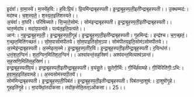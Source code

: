 

  
इ॒दंवां॑। वा॒मा॒स्ये॑। मा॒स्ये॑ह॒वि:। ह॒वि:प्रि॒यं। प्रि॒यमि॑न्द्राबृहस्पती। इ॒न्द्रा॒बृ॒ह॒स्प॒ती॒इती॑न्द्राबृहस्पती।। उ॒क्थम्मद॑:। मद॑श्च। च॒श॒स्य॒ते॒। श॒स्य॒त॒इति॑शस्यते।।  
अ॒यंवां॑। वां॒परि॑। परि॑षिच्यते। सि॒च्य॒ते॒सोम॑:। सोम॑इन्द्राबृहस्पती। इ॒न्द्रा॒बृ॒ह॒स्प॒ती॒इती॑न्द्राबृहस्पती।। चारु॒र्मदा॑य। मदा॑य॒पत्य॑ते। पत्य॑त॒इति॒पत्य॑ते।।  
आन॑:। न॒इ॒न्द्रा॒बृ॒ह॒स्प॒ती॒। इ॒न्द्रा॒बृ॒ह॒स्प॒ती॒गृ॒हं। इ॒न्द्रा॒बृ॒ह॒स्प॒ती॒इती॑न्द्राबृहस्पती। गृ॒हमिन्द्र॑:। इन्द्र॑श्च। च॒ग॒च्छ॒तं॒। ग॒च्छ॒त॒मिति॑गच्छतं।। सो॒म॒पासोम॑पीतये। सो॒म॒पाइति॑सो॒म॒ऽपा। सोम॑पीतय॒इति॒सोम॑ऽसोमपीतये।।  
अ॒स्मेइ॑न्द्राबृहस्पती। अ॒स्मेइत्य॒स्मे। इ॒न्द्रा॒बृ॒ह॒स्प॒ती॑र॒यिं। इ॒न्द्रा॒बृह॒स्पती॒इती॑न्द्रा॒बृह॒स्पती॑। र॒यिन्ध॑त्तं। ध॒त्तं॒श॒त॒ग्विनं॑। श॒त॒ग्विन॒मिति॑श॒त॒ग्विनं॑।। अश्वा॑वन्तं॒सह॒स्रिणं॑। अश्व॑वन्त॒मित्यश्व॑ऽवन्तं। स॒ह॒स्रणि॒मिति॑स॒ह॒स्रिणं॑।।  
इन्द्रा॒बृह॒स्पती॑व॒यं। इन्द्रा॒बृहस्पती॒इती॑न्द्रा॒बृह॒स्पती॑। व॒यंसु॒ते। सु॒तेगी॒र्भि:। गी॒र्भिर्ह॑वामहे। गी॒र्भिरिति॑गी॒:ऽभि:। ह॒वा॒म॒ह॒इति॑हवामहे।। अ॒स्यसोम॑स्यपी॒तये॑।।  
सोम॑मिन्द्राबृहस्पती। इ॒न्द्रा॒बृ॒ह॒स्प॒ती॒पिब॑तं। इ॒न्द्रा॒बृ॒ह॒स्प॒ती॒इती॑न्द्राबृहस्पती। पिब॑तन्दा॒शुष॑:। दा॒शुषो॑गृ॒हे। गृ॒हइति॑गृ॒हे।। मा॒दये॑थां॒तदो॑कसा। तदो॑क॒सेति॒तत्ऽओ॑कसा।। 25।।  
